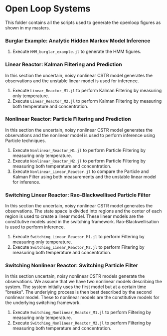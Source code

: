 # Open Loop Systems

This folder contains all the scripts used to generate the openloop figures as shown in my masters.

### Burglar Example: Analytic Hidden Markov Model Inference

1. Execute `HMM_burglar_example.jl` to generate the HMM figures.  


### Linear Reactor: Kalman Filtering and Prediction

In this section the uncertain, noisy nonlinear CSTR model generates the observations and the unstable linear model is used for inference.

1. Execute `Linear_Reactor_M1.jl` to perform Kalman Filtering by measuring only temperature.
2. Execute `Linear_Reactor_M2.jl` to perform Kalman Filtering by measuring both temperature and concentration.

### Nonlinear Reactor: Particle Filtering and Prediction

In this section the uncertain, noisy nonlinear CSTR model generates the observations and the nonlinear model is used to perform inference using Particle techniques.

1. Execute `Nonlinear_Reactor_M1.jl` to perform Particle Filtering by measuring only temperature.
2. Execute `Nonlinear_Reactor_M2.jl` to perform Particle Filtering by measuring both temperature and concentration.
3. Execute `Nonlinear_Linear_Reactor.jl` to compare the Particle and Kalman Filter using both measurements and the unstable linear model for inference.

### Switching Linear Reactor: Rao-Blackwellised Particle Filter

In this section the uncertain, noisy nonlinear CSTR model generates the observations. The state space is divided into regions and the center of each region is used to create a linear model. These linear models are the constitutive models used in the switching framework. Rao-Blackwellisation is used to perform inference.

1. Execute `Switching_Linear_Reactor_M1.jl` to perform Filtering by measuring only temperature.
2. Execute `Switching_Linear_Reactor_M2.jl` to perform Filtering by measuring both temperature and concentration.

### Switching Nonlinear Reactor: Switching Particle Filter

In this section uncertain, noisy nonlinear CSTR models generate the observations. We assume that we have two nonlinear models describing the system. The system initially uses the first model but at a certain time "breaks". The underlying process is then best described by the second nonlinear model. These to nonlinear models are the constitutive models for the underlying switching framework.

1. Execute `Switching_Nonlinear_Reactor_M1.jl` to perform Filtering by measuring only temperature.
2. Execute `Switching_Nonlinear_Reactor_M2.jl` to perform Filtering by measuring both temperature and concentration.

